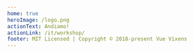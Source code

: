 ```yaml
---
home: true
heroImage: /logo.png
actionText: Andiamo!
actionLink: /it/workshop/
footer: MIT Licensed | Copyright © 2018-present Vue Vixens
---
```

